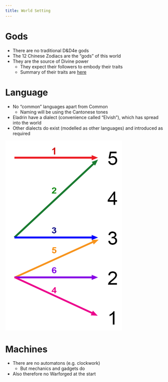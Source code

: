 ```yaml
---
title: World Setting
---
```


# Gods

- There are no traditional D&D4e gods
- The 12 Chinese Zodiacs are the “gods” of this world
- They are the source of Divine power
	- They expect their followers to embody their traits
	- Summary of their traits are [here](https://www.buildingbeautifulsouls.com/zodiac-signs/chinese-zodiac-signs-meanings/)

# Language

- No “common” languages apart from Common
	- Naming will be using the Cantonese tones
- Eladrin have a dialect (convenience called “Elvish”), which has spread into the world
- Other dialects do exist (modelled as other languages) and introduced as required

![Cantonese Tones](CantoneseTones.png)

# Machines

- There are no automatons (e.g. clockwork)
	- But mechanics and gadgets do
- Also therefore no Warforged at the start
